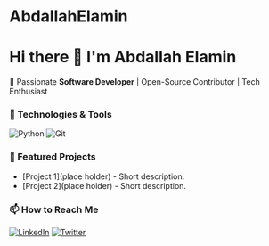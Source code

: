 # AbdallahElamin
# Hi there 👋 I'm Abdallah Elamin

🚀 Passionate **Software Developer** | Open-Source Contributor | Tech Enthusiast  

### 🔧 Technologies & Tools
![Python](https://img.shields.io/badge/-Python-3776AB?logo=python&logoColor=white)
![Git](https://img.shields.io/badge/-Git-F05032?logo=git&logoColor=white)

### 🌟 Featured Projects
- [Project 1](place holder) - Short description.
- [Project 2](place holder) - Short description.

### 📫 How to Reach Me
[![LinkedIn](https://img.shields.io/badge/-LinkedIn-0A66C2?logo=linkedin)](https://www.linkedin.com/in/abdallah-elamin-8aab53142?utm_source=share&utm_campaign=share_via&utm_content=profile&utm_medium=android_app)
[![Twitter](https://img.shields.io/badge/-Twitter-1DA1F2?logo=twitter)](https://x.com/ElaminAbdallah)
